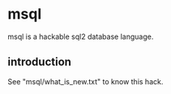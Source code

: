 # msql
msql is a hackable sql2 database language.

## introduction
See "msql/what_is_new.txt" to know this hack.
